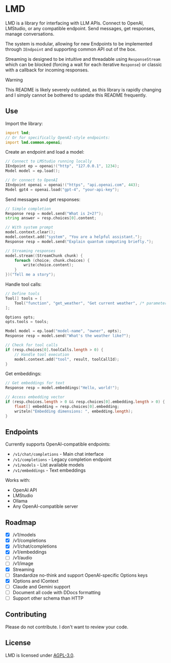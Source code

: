 # LMD

LMD is a library for interfacing with LLM APIs. Connect to OpenAI, LMStudio, or any compatible endpoint. Send messages, get responses, manage conversations.

The system is modular, allowing for new Endpoints to be implemented through `IEndpoint` and supporting common API out of the box.

Streaming is designed to be intuitive and threadable using `ResponseStream` which can be blocked (forcing a wait for each iterative `Response`) or classic with a callback for incoming responses.

> [!WARNING]
> This README is likely severely outdated, as this library is rapidly changing and I simply cannot be bothered to update this README frequently.

## Use

Import the library:

```d
import lmd;
// Or for specifically OpenAI-style endpoints:
import lmd.common.openai;
```

Create an endpoint and load a model:

```d
// Connect to LMStudio running locally
IEndpoint ep = openai!("http", "127.0.0.1", 1234);
Model model = ep.load();

// Or connect to OpenAI
IEndpoint openai = openai!("https", "api.openai.com", 443);
Model gpt4 = openai.load("gpt-4", "your-api-key");
```

Send messages and get responses:

```d
// Simple completion
Response resp = model.send("What is 2+2?");
string answer = resp.choices[0].content;

// With system prompt
model.context.clear();
model.context.add("system", "You are a helpful assistant.");
Response resp = model.send("Explain quantum computing briefly.");

// Streaming responses
model.stream((StreamChunk chunk) {
    foreach (choice; chunk.choices) {
        write(choice.content);
    }
})("Tell me a story");
```

Handle tool calls:

```d
// Define tools
Tool[] tools = [
    Tool("function", "get_weather", "Get current weather", /* parameters */)
];

Options opts;
opts.tools = tools;

Model model = ep.load("model-name", "owner", opts);
Response resp = model.send("What's the weather like?");

// Check for tool calls
if (resp.choices[0].toolCalls.length > 0) {
    // Handle tool execution
    model.context.add("tool", result, toolCallId);
}
```

Get embeddings:

```d
// Get embeddings for text
Response resp = model.embeddings("Hello, world!");

// Access embedding vector
if (resp.choices.length > 0 && resp.choices[0].embedding.length > 0) {
    float[] embedding = resp.choices[0].embedding;
    writeln("Embedding dimensions: ", embedding.length);
}
```

## Endpoints

Currently supports OpenAI-compatible endpoints:

- `/v1/chat/completions` - Main chat interface
- `/v1/completions` - Legacy completion endpoint  
- `/v1/models` - List available models
- `/v1/embeddings` - Text embeddings

Works with:
- OpenAI API
- LMStudio
- Ollama
- Any OpenAI-compatible server

## Roadmap

- [X] /v1/models
- [X] /v1/completions
- [X] /v1/chat/completions
- [x] /v1/embeddings
- [ ] /v1/audio
- [ ] /v1/image
- [X] Streaming
- [ ] Standardize no-think and support OpenAI-specific Options keys
- [X] IOptions and IContext
- [ ] Claude and Gemini support
- [ ] Document all code with DDocs formatting
- [ ] Support other schema than HTTP

## Contributing

Please do not contribute. I don't want to review your code.

## License

LMD is licensed under [AGPL-3.0](LICENSE.txt).